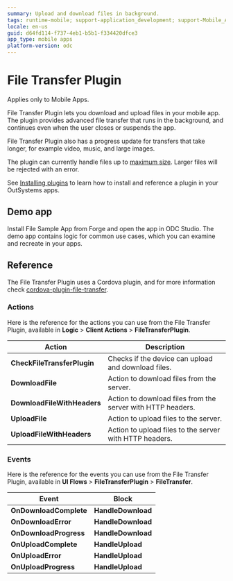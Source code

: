 ```yaml
---
summary: Upload and download files in background.
tags: runtime-mobile; support-application_development; support-Mobile_Apps;
locale: en-us
guid: d64fd114-f737-4eb1-b5b1-f334420dfce3
app_type: mobile apps
platform-version: odc
---
```


# File Transfer Plugin

<div class="info" markdown="1">

Applies only to Mobile Apps.

</div>

File Transfer Plugin lets you download and upload files in your mobile app. The plugin provides advanced file transfer that runs in the background, and continues even when the user closes or suspends the app.

File Transfer Plugin also has a progress update for transfers that take longer, for example video, music, and large images.

The plugin can currently handle files up to [maximum size](../../../../getting-started/system-requirements.md#upload-request-size). Larger files will be rejected with an error.

<div class="info" markdown="1">

See [Installing plugins](../intro.md) to learn how to install and reference a plugin in your OutSystems apps.

</div>

## Demo app

Install File Sample App from Forge and open the app in ODC Studio. The demo app contains logic for common use cases, which you can examine and recreate in your apps.

## Reference

The File Transfer Plugin uses a Cordova plugin, and for more information check [cordova-plugin-file-transfer](https://github.com/apache/cordova-plugin-file-transfer).

### Actions

Here is the reference for the actions you can use from the File Transfer Plugin, available in **Logic** > **Client Actions** > **FileTransferPlugin**.

| Action                      | Description                                                 |
| --------------------------- | ----------------------------------------------------------- |
| **CheckFileTransferPlugin** | Checks if the device can upload and download files.         |
| **DownloadFile**            | Action to download files from the server.                   |
| **DownloadFileWithHeaders** | Action to download files from the server with HTTP headers. |
| **UploadFile**              | Action to upload files to the server.                       |
| **UploadFileWithHeaders**   | Action to upload files to the server with HTTP headers.     |

### Events

Here is the reference for the events you can use from the File Transfer Plugin, available in **UI Flows** > **FileTransferPlugin** > **FileTransfer**.

| Event                  | Block              |
| ---------------------- | ------------------ |
| **OnDownloadComplete** | **HandleDownload** |
| **OnDownloadError**    | **HandleDownload** |
| **OnDownloadProgress** | **HandleDownload** |
| **OnUploadComplete**   | **HandleUpload**   |
| **OnUploadError**      | **HandleUpload**   |
| **OnUploadProgress**   | **HandleUpload**   |
